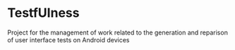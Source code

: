 # TestfUIness

Project for the management of work related to the generation and reparison of user interface tests on Android devices
